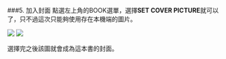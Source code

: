 ###5. 加入封面
點選左上角的BOOK選單，選擇**SET COVER PICTURE**就可以了，只不過這次只能夠使用存在本機端的圖片。

![](https://dl.dropboxusercontent.com/s/yrruoxzrp50ci76/%E8%9E%A2%E5%B9%95%E6%88%AA%E5%9C%96%202015-02-09%2016.04.24.png?dl=0)
![](https://dl.dropboxusercontent.com/s/lyl3aozpir17sou/%E8%9E%A2%E5%B9%95%E6%88%AA%E5%9C%96%202015-02-09%2016.06.20.png?dl=0)

選擇完之後該圖就會成為這本書的封面。

